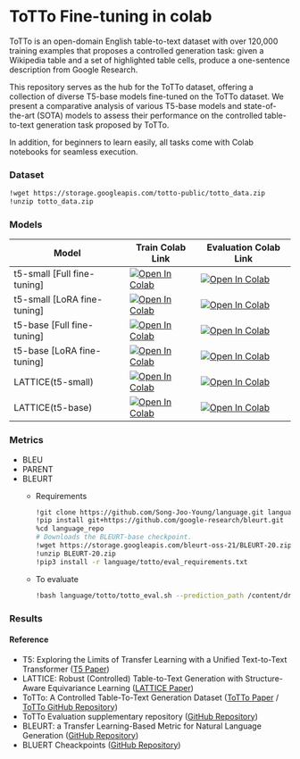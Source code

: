# ToTTo Fine-tuning in colab
ToTTo is an open-domain English table-to-text dataset with over 120,000 training examples that proposes a controlled generation task: given a Wikipedia table and a set of highlighted table cells, produce a one-sentence description from Google Research. 

This repository serves as the hub for the ToTTo dataset, offering a collection of diverse T5-base models fine-tuned on the ToTTo dataset. We present a comparative analysis of various T5-base models and state-of-the-art (SOTA) models to assess their performance on the controlled table-to-text generation task proposed by ToTTo.

In addition, for beginners to learn easily, all tasks come with Colab notebooks for seamless execution.

### Dataset
```bash
!wget https://storage.googleapis.com/totto-public/totto_data.zip
!unzip totto_data.zip
```

### Models
| Model                       | Train Colab Link | Evaluation Colab Link |
|-----------------------------|------------------|-----------------------|
| t5-small [Full fine-tuning] | [![Open In Colab](https://colab.research.google.com/assets/colab-badge.svg)](https://colab.research.google.com/github/Song-Joo-Young/ToTTo-Fine-tuning-in-colab/blob/main/t5-small_Full-fine-tuning/train/ToTTo_T5_small_Fine_tuning_10epoch.ipynb) | [![Open In Colab](https://colab.research.google.com/assets/colab-badge.svg)](https://colab.research.google.com/github/Song-Joo-Young/ToTTo-Fine-tuning-in-colab/blob/main/t5-small_Full-fine-tuning/evaluation/ToTTo_T5_small_Evaluation.ipynb) |
| t5-small [LoRA fine-tuning] | [![Open In Colab](https://colab.research.google.com/assets/colab-badge.svg)](https://colab.research.google.com/github/Song-Joo-Young/ToTTo-Fine-tuning-in-colab/tree/main/t5-small_LoRA-fine-tuning/train/ToTTo_T5_small_LoRA_Fine_tuning_10epoch.ipynb) | [![Open In Colab](https://colab.research.google.com/assets/colab-badge.svg)](https://colab.research.google.com/github/Song-Joo-Young/ToTTo-Fine-tuning-in-colab/blob/main/t5-small_LoRA-fine-tuning/evaluation/ToTTo_T5_small(LoRA)_10epoch_Evaluation.ipynb) |
| t5-base [Full fine-tuning]  | [![Open In Colab](https://colab.research.google.com/assets/colab-badge.svg)](https://colab.research.google.com/github/Song-Joo-Young/ToTTo-Fine-tuning-in-colab/blob/main/t5-base_Full-fine-tuning/train/ToTTo_T5_base_Fine_tuning_5epoch.ipynb) | [![Open In Colab](https://colab.research.google.com/assets/colab-badge.svg)](https://colab.research.google.com/github/Song-Joo-Young/ToTTo-Fine-tuning-in-colab/blob/main/t5-base_Full-fine-tuning/evaluation/ToTTo_t5-base_Evaluation.ipynb) |
| t5-base [LoRA fine-tuning]  | [![Open In Colab](https://colab.research.google.com/assets/colab-badge.svg)]() | [![Open In Colab](https://colab.research.google.com/assets/colab-badge.svg)]() |
| LATTICE(t5-small)           | [![Open In Colab](https://colab.research.google.com/assets/colab-badge.svg)]() | [![Open In Colab](https://colab.research.google.com/assets/colab-badge.svg)]() |
| LATTICE(t5-base)            | [![Open In Colab](https://colab.research.google.com/assets/colab-badge.svg)]() | [![Open In Colab](https://colab.research.google.com/assets/colab-badge.svg)]() |


### Metrics
* BLEU
* PARENT
* BLEURT
  * Requirements  
    ```bash
    !git clone https://github.com/Song-Joo-Young/language.git language_repo
    !pip install git+https://github.com/google-research/bleurt.git
    %cd language_repo
    # Downloads the BLEURT-base checkpoint.
    !wget https://storage.googleapis.com/bleurt-oss-21/BLEURT-20.zip .
    !unzip BLEURT-20.zip
    !pip3 install -r language/totto/eval_requirements.txt
    ```

   * To evaluate
     ```bash
     !bash language/totto/totto_eval.sh --prediction_path /content/drive/MyDrive/ToTTo_T5-base/generation_dev_epoch.txt --target_path /content/drive/MyDrive/ToTTo_T5-base/totto_dev_data.jsonl
     ```

### Results

#### Reference
* T5: Exploring the Limits of Transfer Learning with a Unified Text-to-Text Transformer ([T5 Paper](https://arxiv.org/abs/1910.10683))
* LATTICE: Robust (Controlled) Table-to-Text Generation with Structure-Aware Equivariance Learning ([LATTICE Paper](https://arxiv.org/abs/2205.03972))
* ToTTo: A Controlled Table-To-Text Generation Dataset ([ToTTo Paper](https://arxiv.org/abs/2004.14373) / [ToTTo GitHub Repository](https://github.com/google-research-datasets/ToTTo))
* ToTTo Evaluation supplementary repository ([GitHub Repository](https://github.com/google-research/language/tree/master/language/totto))
* BLEURT: a Transfer Learning-Based Metric for Natural Language Generation ([GitHub Repository](https://github.com/google-research/bleurt?tab=readme-ov-file#bleurt-a-transfer-learning-based-metric-for-natural-language-generation))
* BLUERT Cheackpoints ([GitHub Repository](https://github.com/google-research/bleurt/blob/master/checkpoints.md))
